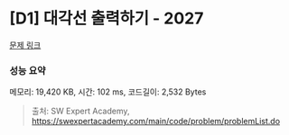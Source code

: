# [D1] 대각선 출력하기 - 2027 

[문제 링크](https://swexpertacademy.com/main/code/problem/problemDetail.do?contestProbId=AV5QFuZ6As0DFAUq) 

### 성능 요약

메모리: 19,420 KB, 시간: 102 ms, 코드길이: 2,532 Bytes



> 출처: SW Expert Academy, https://swexpertacademy.com/main/code/problem/problemList.do